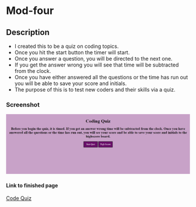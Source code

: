 # Mod-four

## Description
-   I created this to be a quiz on coding topics. 
-  Once you hit the start button the timer will start. 
- Once you answer a question, you will be directed to the next one. 
- If you get the answer wrong you will see that time will be subtracted from the clock. 
- Once you have either answered all the questions or the time has run out you will be able to save your score and initials. 
- The purpose of this is to test new coders and their skills via a quiz. 

### Screenshot
![initial page](./Assets/Starting%20page.PNG)

#### Link to finished page 
<a href= "https://tmerritt56.github.io/Mod-four/" target="blank">Code Quiz</a>
